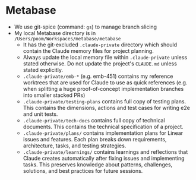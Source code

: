 # Metabase

- We use git-spice (command: `gs`) to manage branch slicing
- My local Metabase directory is in `/Users/poom/Workspaces/metabase/metabase`
  - It has the git-excluded `.claude-private` directory which should contain
    the Claude memory files for project planning.
  - Always update the local memory file within `.claude-private` unless stated
    otherwise. Do not update the project's `CLAUDE.md` unless stated explicitly.
  - `.claude-private/emb-*` (e.g. emb-451) contains my reference worktrees that
    are used for Claude to use as quick references (e.g. when splitting a huge
    proof-of-concept implementation branches into smaller stacked PRs)
  - `.claude-private/testing-plans` contains full copy of testing plans.
    This contains the dimensions, actions and test cases for writing e2e and unit tests.
  - `.claude-private/tech-docs` contains full copy of technical documents.
    This contains the technical specification of a project.
  - `.claude-private/plans/` contains implementation plans for Linear issues and features.
    Each plan breaks down requirements, architecture, tasks, and testing strategies.
  - `.claude-private/learnings/` contains learnings and reflections that Claude creates
    automatically after fixing issues and implementing tasks. This preserves knowledge
    about patterns, challenges, solutions, and best practices for future sessions.
